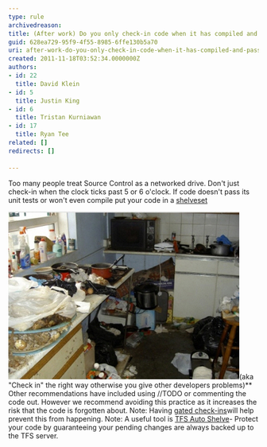 ```yaml
---
type: rule
archivedreason: 
title: (After work) Do you only check-in code when it has compiled and passed the unit tests?
guid: 628ea729-95f9-4f55-8985-6ffe130b5a70
uri: after-work-do-you-only-check-in-code-when-it-has-compiled-and-passed-the-unit-tests
created: 2011-11-18T03:52:34.0000000Z
authors:
- id: 22
  title: David Klein
- id: 5
  title: Justin King
- id: 6
  title: Tristan Kurniawan
- id: 17
  title: Ryan Tee
related: []
redirects: []

---
```


Too many people treat Source Control as a networked drive. Don't just check-in when the clock ticks past 5 or 6 o'clock. If code doesn't pass its unit tests or won't even compile put your code in a [shelveset](http://msdn.microsoft.com/en-us/library/ms181403.aspx)
<!--endintro-->

![Put your dishes straight in the dishwasher otherwise you leave a mess for others](LeaveAMessToOthers.jpg)(aka "Check in" the right way otherwise you give other developers problems)** Other recommendations have included using //TODO or commenting the code out. However we recommend avoiding this practice as it increases the risk that the code is forgotten about. 
 Note: Having [gated check-ins](http://www.ssw.com.au/ssw/Standards/Rules/RulesToBetterVersionControlwithTFS%28AKASourceControl%29.aspx#MinimumBuilds)will help prevent this from happening. 
 Note: A useful tool is [TFS Auto Shelve](http://visualstudiogallery.msdn.microsoft.com/en-us/080540cb-e35f-4651-b71c-86c73e4a633d)- Protect your code by guaranteeing your pending changes are always backed up to the TFS server.
